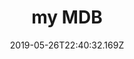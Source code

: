 ---
title: my MDB
date: "2019-05-26T22:40:32.169Z"
description: My movie database
type: work
published: true
tech: React, Redux, Django, Django RF
---